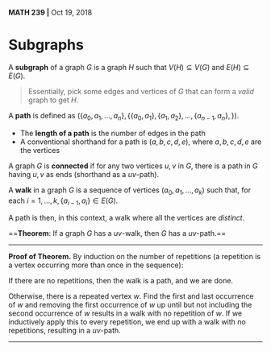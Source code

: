 __MATH 239 |__ Oct 19, 2018

# Subgraphs

A **subgraph** of a graph $G$ is a graph $H$ such that $V(H) \subseteq V(G)$ and $E(H) \subseteq E(G)$.

> Essentially, pick some edges and vertices of $G$ that can form a _valid_ graph to get $H$.

A __path__ is defined as $(\{a_0, a_1, ..., a_n\}, \{\{a_0, a_1\}, \{a_1, a_2\}, ..., \{a_{n-1}, a_n\},\})$.

- The __length of a path__ is the number of edges in the path
- A conventional shorthand for a path is $(a, b, c, d, e)$, where $a, b, c, d, e$ are the vertices 

A graph $G$ is __connected__ if for any two vertices $u, v$ in $G$, there is a path in $G$ having $u,v$ as ends (shorthand as a $uv$-path).

A __walk__ in a graph $G$ is a sequence of vertices $(a_0, a_1, ..., a_k)$ such that, for each $i = 1, ..., k, \{a_{i - 1}, a_i\} \in E(G)$. 

A path is then, in this context, a walk where all the vertices are *distinct*. 

==**Theorem**: If a graph $G$ has a $uv$-walk, then $G$ has a $uv$-path.== 

---

**Proof of Theorem.**
By induction on the number of repetitions (a repetition is a vertex occurring more than once in the sequence):

If there are no repetitions, then the walk is a path, and we are done.

Otherwise, there is a repeated vertex $w$. Find the first and last occurrence of $w$ and removing the first occurrence of $w$ up until but not including the second occurrence of $w$ results in a walk with no repetition of $w$. If we inductively apply this to every repetition, we end up with a walk with no repetitions, resulting in a $uv$-path.  

---

